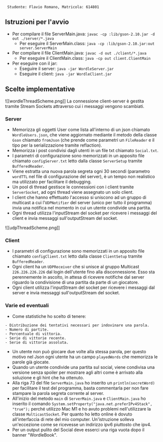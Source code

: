 ` Studente: Flavio Romano, Matricola: 614801`
## Istruzioni per l'avvio
- Per compilare il file ServerMain.java: `javac -cp :lib/gson-2.10.jar -d out ./server/*.java`
	- Per eseguire il ServerMain.class: `java -cp :lib/gson-2.10.jar:out server.ServerMain`
- Per compilare il file ClientMain.java: `javac -d out ./client/*.java`
	- Per eseguire il ClientMain.class: `java -cp out client.ClientMain`
- Per eseguire con il jar:
	- Eseguire il server: `java -jar WordleServer.jar`
	- Eseguire il client: `java -jar WordleClient.jar`

## Scelte implementative
![[wordleThreadScheme.png]]
La connessione client-server è gestita tramite Stream Sockets attraverso cui i messaggi vengono scambiati.
### Server
- Memorizza gli oggetti User come lista all'interno di un json chiamato `WordleUsers.json`, che viene aggiornato mediante il metodo della classe `Gson` chiamato `fromJson` (che prende come parametri un `FileReader` e il tipo per la serializzazione tramite reflaction). 
- Memorizza i post condivisi dagli utenti in un file txt chiamato `Social.txt`. 
- I parametri di configurazione sono memorizzati in un apposito file chiamato `configServer.txt` letto dalla classe `ServerSetup` tramite `BufferedReader`.
- Viene estratta una nuova parola segreta ogni 30 secondi (parametro `wordTTL` nel file di configurazione del server), è un tempo non realistico ma utilizzato per facilitare il debugging.
- Un pool di thread gestisce le connessioni con i client tramite `ServerSocket`, ad ogni thread viene assegnato un solo client. 
- I client che hanno effettuato l'accesso si uniscono ad un gruppo di multicast a cui l'`UDPNotifier` del server (unico per tutto il programma) invia una notifica nel momento in cui un utente condivide una partita.
- Ogni thread utilizza l'inputStream del socket per ricevere i messaggi del client e invia messaggi sull'outputStream del socket.

![[udpThreadScheme.png]]

### Client 
- I parametri di configurazione sono memorizzati in un apposito file chiamato `configClient.txt` letto dalla classe `ClientSetup` tramite `BufferedReader`.
- Ogni client ha un `UDPReceiver` che si unisce al gruppo Multicast `226.226.226.226` dal login dell'utente fino alla disconnessione. Esso sta perennemente in ascolto, in attesa di ricevere notifiche dal server riguardo la condivisione di una partita da parte di un giocatore.
- Ogni client utilizza l'inputStream del socket per ricevere i messaggi dal server e invia messaggi sull'outputStream del socket.

### Varie ed eventuali
- Come statistiche ho scelto di tenere: 
```
- Distribuzione dei tentativi necessari per indovinare una parola.
- Numero di partite.
- Percentuale di vittoria.
- Serie di vittorie recente.
- Serie di vittorie assoluta.
```
- Un utente non può giocare due volte alla stessa parola, per questo motivo nel Json ogni utente ha un campo `playedWords` che memorizza le parole già giocate.
- Quando un utente condivide una partita sul social, viene condivisa una versione senza spoiler per mostrare agli altri come è arrivato alla soluzione e gli hint che ha ottenuto.
- Alla riga 73 del file `ServerMain.java` ho inserito un `println(secretWord)` per facilitare il test del programma, basta commentarla per non fare stampare la parola segreta corrente al server.
- All'inizio del metodo `main` di `ServerMain.java` e `ClientMain.java` ho inserito il comando `System.setProperty("java.net.preferIPv4Stack", "true");` perché utilizzo Mac M1 e ho avuto problemi nell'utilizzare la classe `MulticastSocket`. Per quanto ho letto online è dovuto all'interfaccia di rete del mio computer. Un'istruzione solleva un'eccezione come se ricevesse un indirizzo ipv6 piuttosto che ipv4.
- Per un output pulito del Social deve esserci una riga vuota dopo il banner "WordleBook".


